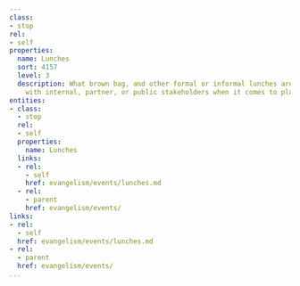```yaml
---
class:
- stop
rel:
- self
properties:
  name: Lunches
  sort: 4157
  level: 3
  description: What brown bag, and other formal or informal lunches are being held
    with internal, partner, or public stakeholders when it comes to platform operations.
entities:
- class:
  - stop
  rel:
  - self
  properties:
    name: Lunches
  links:
  - rel:
    - self
    href: evangelism/events/lunches.md
  - rel:
    - parent
    href: evangelism/events/
links:
- rel:
  - self
  href: evangelism/events/lunches.md
- rel:
  - parent
  href: evangelism/events/
...
```


